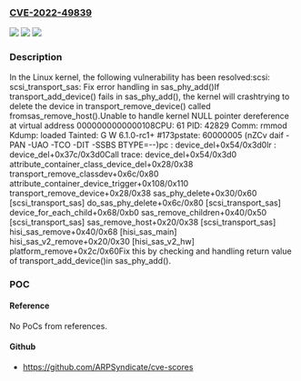 ### [CVE-2022-49839](https://cve.mitre.org/cgi-bin/cvename.cgi?name=CVE-2022-49839)
![](https://img.shields.io/static/v1?label=Product&message=Linux&color=blue)
![](https://img.shields.io/static/v1?label=Version&message=c7ebbbce366c02e5657ac6b6059933fe0353b175%3C%2003aabcb88aeeb7221ddb6196ae84ad5fb17b743f%20&color=brighgreen)
![](https://img.shields.io/static/v1?label=Vulnerability&message=n%2Fa&color=brighgreen)

### Description

In the Linux kernel, the following vulnerability has been resolved:scsi: scsi_transport_sas: Fix error handling in sas_phy_add()If transport_add_device() fails in sas_phy_add(), the kernel will crashtrying to delete the device in transport_remove_device() called fromsas_remove_host().Unable to handle kernel NULL pointer dereference at virtual address 0000000000000108CPU: 61 PID: 42829 Comm: rmmod Kdump: loaded Tainted: G        W          6.1.0-rc1+ #173pstate: 60000005 (nZCv daif -PAN -UAO -TCO -DIT -SSBS BTYPE=--)pc : device_del+0x54/0x3d0lr : device_del+0x37c/0x3d0Call trace: device_del+0x54/0x3d0 attribute_container_class_device_del+0x28/0x38 transport_remove_classdev+0x6c/0x80 attribute_container_device_trigger+0x108/0x110 transport_remove_device+0x28/0x38 sas_phy_delete+0x30/0x60 [scsi_transport_sas] do_sas_phy_delete+0x6c/0x80 [scsi_transport_sas] device_for_each_child+0x68/0xb0 sas_remove_children+0x40/0x50 [scsi_transport_sas] sas_remove_host+0x20/0x38 [scsi_transport_sas] hisi_sas_remove+0x40/0x68 [hisi_sas_main] hisi_sas_v2_remove+0x20/0x30 [hisi_sas_v2_hw] platform_remove+0x2c/0x60Fix this by checking and handling return value of transport_add_device()in sas_phy_add().

### POC

#### Reference
No PoCs from references.

#### Github
- https://github.com/ARPSyndicate/cve-scores

